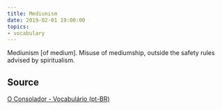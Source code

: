 ```yaml
---
title: Mediunism
date: 2019-02-01 19:00:00
topics:
- vocabulary
---
```


Mediunism [of medium]. Misuse of mediumship, outside the safety rules advised by spiritualism.

## Source
[O Consolador - Vocabulário (pt-BR)](http://www.oconsolador.com.br/linkfixo/vocabulario/principal.html)
